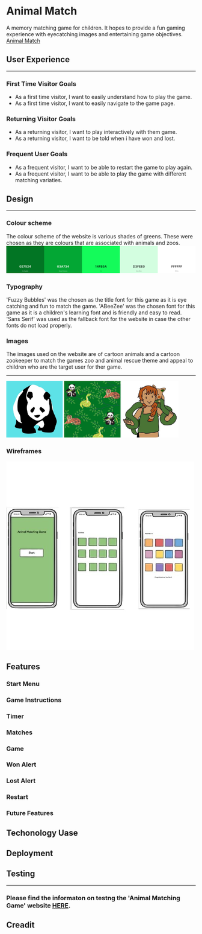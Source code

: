 # Animal Match
A memory matching game for children. It hopes to provide a fun gaming experience with eyecatching images and entertaining game objectives.
[Animal Match](https://lisamolloy5.github.io/animal-matching-game/)

## User Experience
***

### First Time Visitor Goals
* As a first time visitor, I want to easily understand how to play the game.
* As a first time visitor, I want to easily navigate to the game page.

### Returning Visitor Goals
* As a returning visitor, I want to play interactively with them game.
* As a returning visitor, I want to be told when i have won and lost.

### Frequent User Goals
* As a frequent visitor, I want to be able to restart the game to play again.
* As a frequent visitor, I want to be able to play the game with different matching variaties.

## Design
*** 

### Colour scheme
The colour scheme of the website is various shades of greens. These were chosen as they are colours that are associated with animals and zoos.
![colours](readme/colours.png)

### Typography
'Fuzzy Bubbles' was the chosen as the title font for this game as it is eye catching and fun to match the game.
'ABeeZee' was the chosen font for this game as it is a children's learning font and is friendly and easy to read. 'Sans Serif' was used as the fallback font for the website in case the other fonts do not load properly.

### Images
The images used on the website are of cartoon animals and a cartoon zookeeper to match the games zoo and animal rescue theme and appeal to children who are the target user for ther game.
***
<img src="assets/images/panda.jpg" width="150"> 
<img src="assets/images/background.jpg" width="150"> 
<img src="assets/images/zookeeper.jpg" width="150">

### Wireframes
![wirefrmaes](readme/wireframes.jpg)

## Features
### Start Menu

### Game Instructions
### Timer
### Matches
### Game 
### Won Alert 
### Lost Alert
### Restart
### Future Features

## Techonology Uase

## Deployment

## Testing
***
### Please find the informaton on testng the 'Animal Matching Game' website [HERE](TESTING.md).

## Creadit



